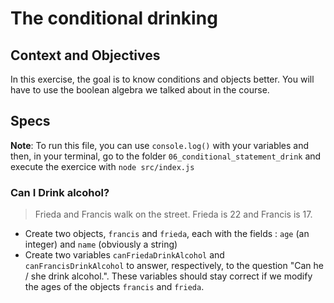 # The conditional drinking

## Context and Objectives

In this exercise, the goal is to know conditions and objects better.
You will have to use the boolean algebra we talked about in the course.

## Specs

**Note**: To run this file, you can use `console.log()` with your variables and then, in your terminal, go to the folder `06_conditional_statement_drink` and execute the exercice with `node src/index.js`

### Can I Drink alcohol?

> Frieda and Francis walk on the street. Frieda is 22 and Francis is 17.

- Create two objects, `francis` and `frieda`, each with the fields : `age` (an integer) and `name` (obviously a string)
- Create two variables `canFriedaDrinkAlcohol` and `canFrancisDrinkAlcohol` to answer, respectively, to the question "Can he / she drink alcohol.". These variables should stay correct if we modify the ages of the objects `francis` and `frieda`.
